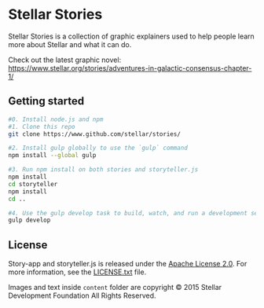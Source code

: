 Stellar Stories
===============
Stellar Stories is a collection of graphic explainers used to help people learn
more about Stellar and what it can do.

Check out the latest graphic novel: https://www.stellar.org/stories/adventures-in-galactic-consensus-chapter-1/


## Getting started
```bash
#0. Install node.js and npm
#1. Clone this repo
git clone https://www.github.com/stellar/stories/

#2. Install gulp globally to use the `gulp` command
npm install --global gulp

#3. Run npm install on both stories and storyteller.js
npm install
cd storyteller
npm install
cd ..

#4. Use the gulp develop task to build, watch, and run a development server on [localhost:8000](http://localhost:8000)
gulp develop
```

## License
Story-app and storyteller.js is released under the [Apache License 2.0](LICENSE.txt). For more information, see the
[LICENSE.txt](LICENSE.txt) file.

Images and text inside `content` folder are copyright © 2015 Stellar Development Foundation All Rights Reserved.
